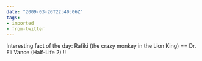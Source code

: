 ```yaml
---
date: "2009-03-26T22:40:06Z"
tags:
- imported
- from-twitter
---
```

Interesting fact of the day: Rafiki \(the crazy monkey in the Lion King) == Dr. Eli Vance \(Half-Life 2) !!
